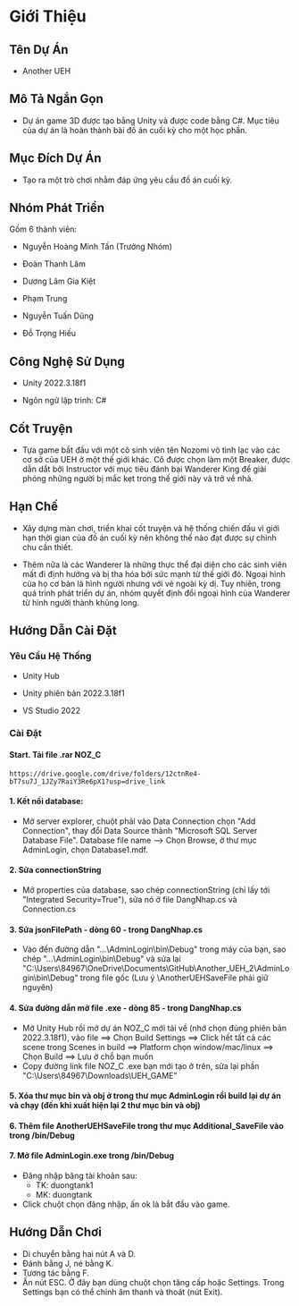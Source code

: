 # Giới Thiệu

## Tên Dự Án

- Another UEH

## Mô Tả Ngắn Gọn

- Dự án game 3D được tạo bằng Unity và được code bằng C#. Mục tiêu của dự án là hoàn thành bài đồ án cuối kỳ cho một học phần.

## Mục Đích Dự Án

- Tạo ra một trò chơi nhằm đáp ứng yêu cầu đồ án cuối kỳ.

## Nhóm Phát Triển

Gồm 6 thành viên:

- Nguyễn Hoàng Minh Tấn (Trưởng Nhóm)

- Đoàn Thanh Lâm

- Dương Lâm Gia Kiệt

- Phạm Trung

- Nguyễn Tuấn Dũng

- Đỗ Trọng Hiếu

## Công Nghệ Sử Dụng

- Unity 2022.3.18f1

- Ngôn ngữ lập trình: C#

## Cốt Truyện

- Tựa game bắt đầu với một cô sinh viên tên Nozomi vô tình lạc vào các cơ sở của UEH ở một thế giới khác. Cô được chọn làm một Breaker, được dẫn dắt bởi Instructor với mục tiêu đánh bại Wanderer King để giải phóng những người bị mắc kẹt trong thế giới này và trở về nhà.

## Hạn Chế
- Xây dựng màn chơi, triển khai cốt truyện và hệ thống chiến đấu vì giới hạn thời gian của đồ án cuối kỳ nên không thể nào đạt được sự chỉnh chu cần thiết.

- Thêm nữa là các Wanderer là những thực thể đại diện cho các sinh viên mất đi định hướng và bị tha hóa bởi sức mạnh từ thế giới đó. Ngoại hình của họ cơ bản là hình người nhưng với vẻ ngoài kỳ dị. Tuy nhiên, trong quá trình phát triển dự án, nhóm quyết định đổi ngoại hình của Wanderer từ hình người thành khủng long.

## Hướng Dẫn Cài Đặt

### Yêu Cầu Hệ Thống

- Unity Hub

- Unity phiên bản 2022.3.18f1

- VS Studio 2022

### Cài Đặt

#### Start. Tải file .rar NOZ_C
    https://drive.google.com/drive/folders/12ctnRe4-bT7su7J_1JZy7RaiY3Re6pX1?usp=drive_link
#### 1. Kết nối database:
- Mở server explorer, chuột phải vào Data Connection chọn "Add Connection", thay đổi Data Source thành "Microsoft SQL Server Database File". Database file name --> Chọn Browse, ở thư mục AdminLogin, chọn Database1.mdf.
#### 2. Sửa connectionString
-  Mở properties của database, sao chép connectionString (chỉ lấy tới "Integrated Security=True"), sửa nó ở file DangNhap.cs và Connection.cs
#### 3. Sửa jsonFilePath - dòng 60 - trong DangNhap.cs 
- Vào đến đường dẫn "...\AdminLogin\bin\Debug" trong máy của bạn, sao chép "...\AdminLogin\bin\Debug" và sửa lại "C:\Users\84967\OneDrive\Documents\GitHub\Another_UEH_2\AdminLogin\bin\Debug" trong file gốc (Lưu ý \AnotherUEHSaveFile phải giữ nguyên)
#### 4. Sửa đường dẫn mở file .exe - dòng 85 - trong DangNhap.cs
- Mở Unity Hub rồi mở dự án NOZ_C mới tải về (nhớ chọn đúng phiên bản 2022.3.18f1), vào file ==> Chọn Build Settings ==> Click hết tất cả các scene trong Scenes in build ==> Platform chọn window/mac/linux ==> Chọn Build ==> Lưu ở chỗ bạn muốn
- Copy đường link file NOZ_C .exe bạn mới tạo ở trên, sửa lại phần "C:\Users\84967\Downloads\UEH_GAME"
#### 5. Xóa thư mục bin và obj ở trong thư mục AdminLogin rồi build lại dự án và chạy (đến khi xuất hiện lại 2 thư mục bin và obj)
#### 6. Thêm file AnotherUEHSaveFile trong thư mục Additional_SaveFile vào trong /bin/Debug 
#### 7. Mở file AdminLogin.exe trong /bin/Debug
- Đăng nhập băng tài khoản sau:
    * TK: duongtank1
    * MK: duongtank
- Click chuột chọn đăng nhập, ấn ok là bắt đầu vào game.
## Hướng Dẫn Chơi
- Di chuyển bằng hai nút A và D.
- Đánh bằng J, né bằng K.
- Tương tác bằng F.
- Ấn nút ESC. Ở đây bạn dùng chuột chọn tăng cấp hoặc Settings. Trong Settings bạn có thể chỉnh âm thanh và thoát (nút Exit).
